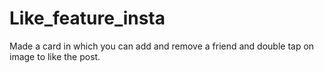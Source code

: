 # Like_feature_insta

Made a card in which you can add and remove a friend and double tap on image to like the post.
